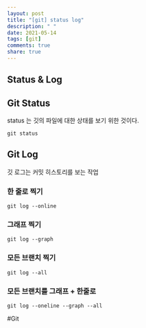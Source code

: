 ```yaml
---
layout: post
title: "[git] status log"
description: " "
date: 2021-05-14
tags: [git]
comments: true
share: true
---
```



## Status & Log

## Git Status
status 는 깃의 파일에 대한 상태를 보기 위한 것이다.

`git status`


## Git Log
깃 로그는 커밋 히스토리를 보는 작업


### 한 줄로 찍기
`git log --online`

### 그래프 찍기

`git log --graph`

### 모든 브랜치 찍기

`git log --all`


### 모든 브랜치를 그래프 + 한줄로

`git log --oneline --graph --all`




#Git